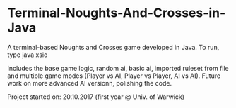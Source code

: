 # Terminal-Noughts-And-Crosses-in-Java
A terminal-based Noughts and Crosses game developed in Java.
To run, type java xsio

Includes the base game logic, random ai, basic ai, imported ruleset from file and multiple game modes (Player vs AI, Player vs Player, AI vs AI). Future work on more advanced AI versionn, polishing the code.

Project started on: 20.10.2017 (first year @ Univ. of Warwick)
